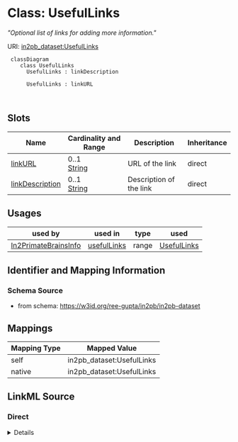 # Class: UsefulLinks


_"Optional list of links for adding more information."_





URI: [in2pb_dataset:UsefulLinks](https://w3id.org/ree-gupta/in2pb/in2pb-datasetUsefulLinks)



```mermaid
 classDiagram
    class UsefulLinks
      UsefulLinks : linkDescription
        
      UsefulLinks : linkURL
        
      
```




<!-- no inheritance hierarchy -->


## Slots

| Name | Cardinality and Range | Description | Inheritance |
| ---  | --- | --- | --- |
| [linkURL](linkURL.md) | 0..1 <br/> [String](String.md) | URL of the link | direct |
| [linkDescription](linkDescription.md) | 0..1 <br/> [String](String.md) | Description of the link | direct |





## Usages

| used by | used in | type | used |
| ---  | --- | --- | --- |
| [In2PrimateBrainsInfo](In2PrimateBrainsInfo.md) | [usefulLinks](usefulLinks.md) | range | [UsefulLinks](UsefulLinks.md) |






## Identifier and Mapping Information







### Schema Source


* from schema: https://w3id.org/ree-gupta/in2pb/in2pb-dataset





## Mappings

| Mapping Type | Mapped Value |
| ---  | ---  |
| self | in2pb_dataset:UsefulLinks |
| native | in2pb_dataset:UsefulLinks |





## LinkML Source

<!-- TODO: investigate https://stackoverflow.com/questions/37606292/how-to-create-tabbed-code-blocks-in-mkdocs-or-sphinx -->

### Direct

<details>
```yaml
name: UsefulLinks
description: '"Optional list of links for adding more information."'
from_schema: https://w3id.org/ree-gupta/in2pb/in2pb-dataset
slots:
- linkURL
- linkDescription

```
</details>

### Induced

<details>
```yaml
name: UsefulLinks
description: '"Optional list of links for adding more information."'
from_schema: https://w3id.org/ree-gupta/in2pb/in2pb-dataset
attributes:
  linkURL:
    name: linkURL
    description: URL of the link.
    from_schema: https://w3id.org/ree-gupta/in2pb/in2pb-dataset
    rank: 1000
    alias: linkURL
    owner: UsefulLinks
    domain_of:
    - UsefulLinks
    range: string
  linkDescription:
    name: linkDescription
    description: Description of the link.
    from_schema: https://w3id.org/ree-gupta/in2pb/in2pb-dataset
    rank: 1000
    alias: linkDescription
    owner: UsefulLinks
    domain_of:
    - UsefulLinks
    range: string

```
</details>